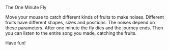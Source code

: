 The One Minute Fly

Move your mouse to catch different kinds of fruits to make noises.
Different fruits have different shapes, sizes and positions. The noises depend on these parameters.
After one minute the fly dies and the journey ends. Then you can listen to the entire song you made, catching the fruits.

Have fun!
